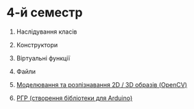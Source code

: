 # 4-й семестр

1. Наслідування класів

2. Конструктори

3. Віртуальні функції

4. Файли

5. [Моделювання та розпізнавання 2D / 3D образів (OpenCV)](https://github.com/qwertymaden/kpi-labs/blob/master/OOP/ocv.cpp)

6. [РГР (створення бібліотеки для Arduino)](https://github.com/qwertymaden/kpi-labs/tree/master/OOP/led_ctrl)
